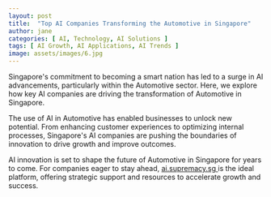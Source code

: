 ```yaml
---
layout: post
title:  "Top AI Companies Transforming the Automotive in Singapore"
author: jane
categories: [ AI, Technology, AI Solutions ]
tags: [ AI Growth, AI Applications, AI Trends ]
image: assets/images/6.jpg
---
```


Singapore's commitment to becoming a smart nation has led to a surge in AI advancements, particularly within the Automotive sector. Here, we explore how key AI companies are driving the transformation of Automotive in Singapore.

The use of AI in Automotive has enabled businesses to unlock new potential. From enhancing customer experiences to optimizing internal processes, Singapore's AI companies are pushing the boundaries of innovation to drive growth and improve outcomes.

AI innovation is set to shape the future of Automotive in Singapore for years to come. For companies eager to stay ahead, <a href="https://ai.supremacy.sg" target="_blank"> ai.supremacy.sg </a> is the ideal platform, offering strategic support and resources to accelerate growth and success.
